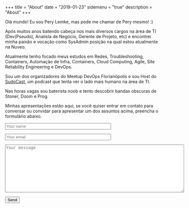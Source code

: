 +++
title = "About"
date = "2019-01-23"
sidemenu = "true"
description = "About"
+++

Olá mundo! Eu sou Pery Lemke, mas pode me chamar de Pery mesmo! :)

Após muitos anos batendo cabeça nos mais diversos cargos na área de TI (Dev(Pseudo), Analista de Negócio, Gerente de Projeto, etc)  e encontrei minha paixão e vocação como SysAdmin posição na qual estou atualmente na Nuveo.

Atualmente tenho focado meus estudos em Redes, Troubleshooting, Containers, Automação de Infra, Containers, Cloud Computing, Agile, Site Reliability Engineering e DevOps.

Sou um dos organizadores do Meetup DevOps Florianópolis e sou Host do [SudoCast](https://www.sudocast.com.br), um podcast que tenta ver o lado mais humano na área de TI.

Nas horas vagas sou baterista noob e tento descobrir bandas obscuras de Stoner, Doom e Prog.

Minhas apresentações estão aqui, se você quiser entrar em contato para conversar ou convidar para apresentar um dos assuntos acima, preencha o formulário abaixo.

<form method="POST" action="http://formspree.io/pery.lemke@gmail.com">
  <p>
  <input type="name" name="name" placeholder="Your name" size="40">
  </p>
  <p>
  <input type="email" name="email" placeholder="Your email" size="40">
  </p>
  <p>
  <textarea name="message" placeholder="Your message" cols="70" rows=10></textarea>
  </p>
  <button type="submit">Send</button>
</form>